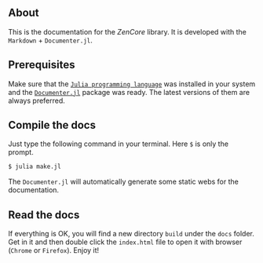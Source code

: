 ## About

This is the documentation for the *ZenCore* library. It is developed with the `Markdown` + `Documenter.jl`.

## Prerequisites

Make sure that the [`Julia programming language`](https://julialang.org/) was installed in your system and the [`Documenter.jl`](https://github.com/JuliaDocs/Documenter.jl) package was ready. The latest versions of them are always preferred.

## Compile the docs

Just type the following command in your terminal. Here `$` is only the prompt.

```sh
$ julia make.jl
```

The `Documenter.jl` will automatically generate some static webs for the documentation.

## Read the docs

If everything is OK, you will find a new directory `build` under the `docs` folder. Get in it and then double click the `index.html` file to open it with browser (`Chrome` or `Firefox`). Enjoy it!
